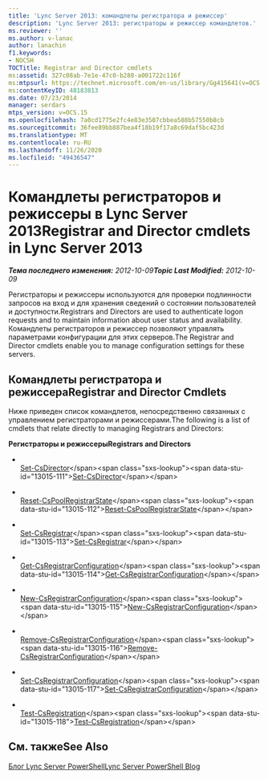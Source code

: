 ```yaml
---
title: 'Lync Server 2013: командлеты регистратора и режиссер'
description: 'Lync Server 2013: регистраторы и режиссер командлетов.'
ms.reviewer: ''
ms.author: v-lanac
author: lanachin
f1.keywords:
- NOCSH
TOCTitle: Registrar and Director cmdlets
ms:assetid: 327c08ab-7e1e-47c0-b280-a001722c116f
ms:mtpsurl: https://technet.microsoft.com/en-us/library/Gg415641(v=OCS.15)
ms:contentKeyID: 48183813
ms.date: 07/23/2014
manager: serdars
mtps_version: v=OCS.15
ms.openlocfilehash: 7a0cd1775e2fc4e83e3507cbbea588b57550b8cb
ms.sourcegitcommit: 36fee89bb887bea4f18b19f17a8c69daf5bc423d
ms.translationtype: MT
ms.contentlocale: ru-RU
ms.lasthandoff: 11/26/2020
ms.locfileid: "49436547"
---
```

# <a name="registrar-and-director-cmdlets-in-lync-server-2013"></a><span data-ttu-id="13015-103">Командлеты регистраторов и режиссеры в Lync Server 2013</span><span class="sxs-lookup"><span data-stu-id="13015-103">Registrar and Director cmdlets in Lync Server 2013</span></span>

<div data-xmlns="http://www.w3.org/1999/xhtml">

<div class="topic" data-xmlns="http://www.w3.org/1999/xhtml" data-msxsl="urn:schemas-microsoft-com:xslt" data-cs="https://msdn.microsoft.com/">

<div data-asp="https://msdn2.microsoft.com/asp">



</div>

<div id="mainSection">

<div id="mainBody"><span data-ttu-id="13015-104">

<span> </span></span><span class="sxs-lookup"><span data-stu-id="13015-104">

<span> </span></span></span>

<span data-ttu-id="13015-105">_**Тема последнего изменения:** 2012-10-09_</span><span class="sxs-lookup"><span data-stu-id="13015-105">_**Topic Last Modified:** 2012-10-09_</span></span>

<span data-ttu-id="13015-106">Регистраторы и режиссеры используются для проверки подлинности запросов на вход и для хранения сведений о состоянии пользователей и доступности.</span><span class="sxs-lookup"><span data-stu-id="13015-106">Registrars and Directors are used to authenticate logon requests and to maintain information about user status and availability.</span></span> <span data-ttu-id="13015-107">Командлеты регистраторов и режиссер позволяют управлять параметрами конфигурации для этих серверов.</span><span class="sxs-lookup"><span data-stu-id="13015-107">The Registrar and Director cmdlets enable you to manage configuration settings for these servers.</span></span>

<div>

## <a name="registrar-and-director-cmdlets"></a><span data-ttu-id="13015-108">Командлеты регистратора и режиссера</span><span class="sxs-lookup"><span data-stu-id="13015-108">Registrar and Director Cmdlets</span></span>

<span data-ttu-id="13015-109">Ниже приведен список командлетов, непосредственно связанных с управлением регистраторами и режиссерами.</span><span class="sxs-lookup"><span data-stu-id="13015-109">The following is a list of cmdlets that relate directly to managing Registrars and Directors:</span></span>

<span data-ttu-id="13015-110">**Регистраторы и режиссеры**</span><span class="sxs-lookup"><span data-stu-id="13015-110">**Registrars and Directors**</span></span>

  - <span></span>  
    <span data-ttu-id="13015-111">[Set-CsDirector](https://technet.microsoft.com/library/Gg398565(v=OCS.15))</span><span class="sxs-lookup"><span data-stu-id="13015-111">[Set-CsDirector](https://technet.microsoft.com/library/Gg398565(v=OCS.15))</span></span>

<!-- end list -->

  - <span></span>  
    <span data-ttu-id="13015-112">[Reset-CsPoolRegistrarState](https://technet.microsoft.com/library/JJ619172(v=OCS.15))</span><span class="sxs-lookup"><span data-stu-id="13015-112">[Reset-CsPoolRegistrarState](https://technet.microsoft.com/library/JJ619172(v=OCS.15))</span></span>

<!-- end list -->

  - <span></span>  
    <span data-ttu-id="13015-113">[Set-CsRegistrar](https://technet.microsoft.com/library/Gg398993(v=OCS.15))</span><span class="sxs-lookup"><span data-stu-id="13015-113">[Set-CsRegistrar](https://technet.microsoft.com/library/Gg398993(v=OCS.15))</span></span>

<!-- end list -->

  - <span></span>  
    <span data-ttu-id="13015-114">[Get-CsRegistrarConfiguration](https://technet.microsoft.com/library/Gg398483(v=OCS.15))</span><span class="sxs-lookup"><span data-stu-id="13015-114">[Get-CsRegistrarConfiguration](https://technet.microsoft.com/library/Gg398483(v=OCS.15))</span></span>

  - <span></span>  
    <span data-ttu-id="13015-115">[New-CsRegistrarConfiguration](https://technet.microsoft.com/library/Gg425893(v=OCS.15))</span><span class="sxs-lookup"><span data-stu-id="13015-115">[New-CsRegistrarConfiguration](https://technet.microsoft.com/library/Gg425893(v=OCS.15))</span></span>

  - <span></span>  
    <span data-ttu-id="13015-116">[Remove-CsRegistrarConfiguration](https://technet.microsoft.com/library/Gg398482(v=OCS.15))</span><span class="sxs-lookup"><span data-stu-id="13015-116">[Remove-CsRegistrarConfiguration](https://technet.microsoft.com/library/Gg398482(v=OCS.15))</span></span>

  - <span></span>  
    <span data-ttu-id="13015-117">[Set-CsRegistrarConfiguration](https://technet.microsoft.com/library/Gg398764(v=OCS.15))</span><span class="sxs-lookup"><span data-stu-id="13015-117">[Set-CsRegistrarConfiguration](https://technet.microsoft.com/library/Gg398764(v=OCS.15))</span></span>

<!-- end list -->

  - <span></span>  
    <span data-ttu-id="13015-118">[Test-CsRegistration](https://technet.microsoft.com/library/Gg412737(v=OCS.15))</span><span class="sxs-lookup"><span data-stu-id="13015-118">[Test-CsRegistration](https://technet.microsoft.com/library/Gg412737(v=OCS.15))</span></span>

</div>

<div>

## <a name="see-also"></a><span data-ttu-id="13015-119">См. также</span><span class="sxs-lookup"><span data-stu-id="13015-119">See Also</span></span>


[<span data-ttu-id="13015-120">Блог Lync Server PowerShell</span><span class="sxs-lookup"><span data-stu-id="13015-120">Lync Server PowerShell Blog</span></span>](https://go.microsoft.com/fwlink/p/?linkid=203150)  
  

<span data-ttu-id="13015-121"></div>

</div>

<span> </span>

</div>

</div>

</span><span class="sxs-lookup"><span data-stu-id="13015-121"></div>

</div>

<span> </span>

</div>

</div>

</span></span></div>

